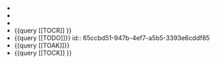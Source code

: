 -
-
-
- {{query [[TOCR]] }}
- {{query [[TODO]]}}
  id:: 65ccbd51-947b-4ef7-a5b5-3393e6cddf85
- {{query [[TOAK]]}}
- {{query [[TOCK]] }}